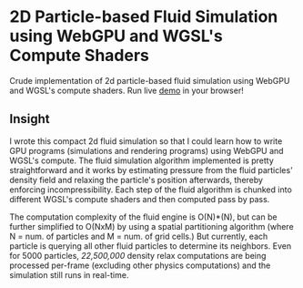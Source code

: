 # 2D Particle-based Fluid Simulation using WebGPU and WGSL's Compute Shaders
Crude implementation of 2d particle-based fluid simulation using WebGPU and WGSL's compute shaders.
Run live [demo](https://therenderman.github.io/WebGPU-2D-Compute-Fluid/) in your browser!

## Insight
I wrote this compact 2d fluid simulation so that I could learn how to write GPU programs (simulations and rendering programs) using WebGPU and WGSL's compute.
The fluid simulation algorithm implemented is pretty straightforward and it works by estimating pressure from the fluid particles' density field and relaxing the particle's position afterwards, thereby enforcing incompressibility.
Each step of the fluid algorithm is chunked into different WGSL's compute shaders and then computed pass by pass. 

The computation complexity of the fluid engine is O(N)*(N), but can be further simplified to O(NxM) by using a spatial partitioning algorithm (where N = num. of particles and M = num. of grid cells.)
But currently, each particle is querying all other fluid particles to determine its neighbors.
Even for 5000 particles, *22,500,000* density relax computations are being processed per-frame (excluding other physics computations) and the simulation still runs in real-time.


